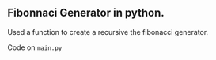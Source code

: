 ## Fibonnaci Generator in python.

Used a function to create a recursive the fibonacci generator.

Code on `main.py`
